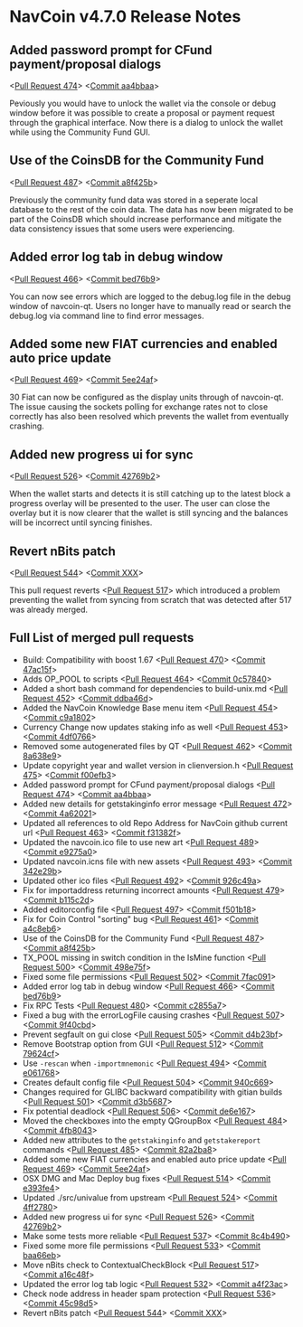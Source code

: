 # NavCoin v4.7.0 Release Notes

## Added password prompt for CFund payment/proposal dialogs

<[Pull Request 474](https://github.com/NAVCoin/navcoin-core/pull/474)>
<[Commit aa4bbaa](https://github.com/navcoin/navcoin-core/commit/aa4bbaaf7a82600775065f6bab894f78583b9784)>

Peviously you would have to unlock the wallet via the console or debug window before it was possible to create a proposal or payment request through the graphical interface. Now there is a dialog to unlock the wallet while using the Community Fund GUI.


## Use of the CoinsDB for the Community Fund

<[Pull Request 487](https://github.com/NAVCoin/navcoin-core/pull/487)>
<[Commit a8f425b](https://github.com/NAVCoin/navcoin-core/commit/a8f425b9bd86147693c1e79427c39876425ac7cf)>

Previously the community fund data was stored in a seperate local database to the rest of the coin data. The data has now been migrated to be part of the CoinsDB which should increase performance and mitigate the data consistency issues that some users were experiencing.


## Added error log tab in debug window

<[Pull Request 466](https://github.com/NAVCoin/navcoin-core/pull/466)>
<[Commit bed76b9](https://github.com/NAVCoin/navcoin-core/commit/bed76b917b6590148a371d5a3d86d2a534ef1f3b)>

You can now see errors which are logged to the debug.log file in the debug window of navcoin-qt. Users no longer have to manually read or search the debug.log via command line to find error messages.

## Added some new FIAT currencies and enabled auto price update

<[Pull Request 469](https://github.com/NAVCoin/navcoin-core/pull/469)>
<[Commit 5ee24af](https://github.com/NAVCoin/navcoin-core/commit/5ee24afd29937cd7c12d538313783671318d1c87)>

30 Fiat can now be configured as the display units through of navcoin-qt. The issue causing the sockets polling for exchange rates not to close correctly has also been resolved which prevents the wallet from eventually crashing.

## Added new progress ui for sync

<[Pull Request 526](https://github.com/NAVCoin/navcoin-core/pull/526)>
<[Commit 42769b2](https://github.com/NAVCoin/navcoin-core/commit/42769b2352f1a33e5b4f8c2971e787b22b00ecb4)>

When the wallet starts and detects it is still catching up to the latest block a progress overlay will be presented to the user. The user can close the overlay but it is now clearer that the wallet is still syncing and the balances will be incorrect until syncing finishes.

## Revert nBits patch

<[Pull Request 544](https://github.com/NAVCoin/navcoin-core/pull/544)>
<[Commit XXX](https://github.com/NAVCoin/navcoin-core/commit/XXX)>

This pull request reverts <[Pull Request 517](https://github.com/navcoin/navcoin-core/pull/517)> which introduced a problem preventing the wallet from syncing from scratch that was detected after 517 was already merged.

## Full List of merged pull requests

- Build: Compatibility with boost 1.67 <[Pull Request 470](https://github.com/navcoin/navcoin-core/pull/470)> <[Commit 47ac15f](https://github.com/navcoin/navcoin-core/commit/47ac15f2fd8caa8ec15455be9742f8a897c13c49)>
- Adds OP_POOL to scripts <[Pull Request 464](https://github.com/navcoin/navcoin-core/pull/464)> <[Commit 0c57840](https://github.com/navcoin/navcoin-core/commit/0c578405233834a3b300666987cb8c3d2dd40f3b)>
- Added a short bash command for dependencies to build-unix.md <[Pull Request 452](https://github.com/navcoin/navcoin-core/pull/452)> <[Commit ddba46d](https://github.com/navcoin/navcoin-core/commit/ddba46d4f92b152a361e8783cd3e8f3d1b4fa41b)>
- Added the NavCoin Knowledge Base menu item <[Pull Request 454](https://github.com/navcoin/navcoin-core/pull/454)> <[Commit c9a1802](https://github.com/navcoin/navcoin-core/commit/c9a1802c1674b2e0014045b246818e3d4a77ad4a)>
- Currency Change now updates staking info as well <[Pull Request 453](https://github.com/navcoin/navcoin-core/pull/453)> <[Commit 4df0766](https://github.com/navcoin/navcoin-core/commit/4df0766fa8a34b928f8680d25b4928f5764288e2)>
- Removed some autogenerated files by QT <[Pull Request 462](https://github.com/navcoin/navcoin-core/pull/462)> <[Commit 8a638e9](https://github.com/navcoin/navcoin-core/commit/8a638e9edecf1ee7a2d571139eaa3f8fbc1eadfd)>
- Update copyright year and wallet version in clienversion.h <[Pull Request 475](https://github.com/navcoin/navcoin-core/pull/475)> <[Commit f00efb3](https://github.com/navcoin/navcoin-core/commit/f00efb3c4d4c3437ccccdb168fb1d43e68a9de66)>
- Added password prompt for CFund payment/proposal dialogs <[Pull Request 474](https://github.com/navcoin/navcoin-core/pull/474)> <[Commit aa4bbaa](https://github.com/navcoin/navcoin-core/commit/aa4bbaaf7a82600775065f6bab894f78583b9784)>
- Added new details for getstakinginfo error message <[Pull Request 472](https://github.com/navcoin/navcoin-core/pull/472)> <[Commit 4a62021](https://github.com/navcoin/navcoin-core/commit/4a620216be20493225267b6a6ef9c8d21f11a5e7)>
- Updated all references to old Repo Address for NavCoin github current url <[Pull Request 463](https://github.com/navcoin/navcoin-core/pull/463)> <[Commit f31382f](https://github.com/navcoin/navcoin-core/commit/f31382f824385c40e90c3ad10d4bca9655ce98df)>
- Updated the navcoin.ico file to use new art <[Pull Request 489](https://github.com/navcoin/navcoin-core/pull/XXX)> <[Commit e9275a0](https://github.com/navcoin/navcoin-core/commit/e9275a00ef80ece414539ca9d29569bc20294dc6)>
- Updated navcoin.icns file with new assets <[Pull Request 493](https://github.com/navcoin/navcoin-core/pull/493)> <[Commit 342e29b](https://github.com/navcoin/navcoin-core/commit/342e29b5d99aa42bbf3ae71f8ff92a1a843182d1)>
- Updated other ico files <[Pull Request 492](https://github.com/navcoin/navcoin-core/pull/492)> <[Commit 926c49a](https://github.com/navcoin/navcoin-core/commit/926c49a273189277afad6a3fa9f91be060682b3c)>
- Fix for importaddress returning incorrect amounts <[Pull Request 479](https://github.com/navcoin/navcoin-core/pull/479)> <[Commit b115c2d](https://github.com/navcoin/navcoin-core/commit/b115c2dd495dc28a87957b4104afe8cf78171b7a)>
- Added editorconfig file <[Pull Request 497](https://github.com/navcoin/navcoin-core/pull/497)> <[Commit f501b18](https://github.com/navcoin/navcoin-core/commit/f501b184662ea4ab8e7d0365df01ae094dcd4ecb)>
- Fix for Coin Control "sorting" bug <[Pull Request 461](https://github.com/navcoin/navcoin-core/pull/461)> <[Commit a4c8eb6](https://github.com/navcoin/navcoin-core/commit/a4c8eb6e670f701ba4401fce161ccae64f174486)>
- Use of the CoinsDB for the Community Fund <[Pull Request 487](https://github.com/navcoin/navcoin-core/pull/487)> <[Commit a8f425b](https://github.com/navcoin/navcoin-core/commit/a8f425b9bd86147693c1e79427c39876425ac7cf)>
- TX_POOL missing in switch condition in the IsMine function <[Pull Request 500](https://github.com/navcoin/navcoin-core/pull/500)> <[Commit 498e75f](https://github.com/navcoin/navcoin-core/commit/498e75f2b915bf5d8fccc10c1080ed68b478fceb)>
- Fixed some file permissions <[Pull Request 502](https://github.com/navcoin/navcoin-core/pull/502)> <[Commit 7fac091](https://github.com/navcoin/navcoin-core/commit/7fac091ff95382c44544aa4c8d23109c370a9bd1)>
- Added error log tab in debug window <[Pull Request 466](https://github.com/navcoin/navcoin-core/pull/466)> <[Commit bed76b9](https://github.com/navcoin/navcoin-core/commit/bed76b917b6590148a371d5a3d86d2a534ef1f3b)>
- Fix RPC Tests <[Pull Request 480](https://github.com/navcoin/navcoin-core/pull/480)> <[Commit c2855a7](https://github.com/navcoin/navcoin-core/commit/c2855a73c8f4ea6395c440bc65d5fff2ab1cfeb3)>
- Fixed a bug with the errorLogFile causing crashes <[Pull Request 507](https://github.com/navcoin/navcoin-core/pull/507)> <[Commit 9f40cbd](https://github.com/navcoin/navcoin-core/commit/9f40cbd071f4c68efc70182133ab2d094823226d)>
- Prevent segfault on gui close <[Pull Request 505](https://github.com/navcoin/navcoin-core/pull/505)> <[Commit d4b23bf](https://github.com/navcoin/navcoin-core/commit/d4b23bf13033b7603b62ba6bb6d5e8ca387ba3d3)>
- Remove Bootstrap option from GUI <[Pull Request 512](https://github.com/navcoin/navcoin-core/pull/512)> <[Commit 79624cf](https://github.com/navcoin/navcoin-core/commit/79624cfc0806a1cf46e0ab02b8b351f339c2c146)>
- Use `-rescan` when `-importmnemonic` <[Pull Request 494](https://github.com/navcoin/navcoin-core/pull/494)> <[Commit e061768](https://github.com/navcoin/navcoin-core/commit/e0617681629779afa10224c92e9b45713b54b410)>
- Creates default config file <[Pull Request 504](https://github.com/navcoin/navcoin-core/pull/504)> <[Commit 940c669](https://github.com/navcoin/navcoin-core/commit/940c669b9a717b9bb82fe5f2acbf9f9457a6e8f2)>
- Changes required for GLIBC backward compatibility with gitian builds <[Pull Request 501](https://github.com/navcoin/navcoin-core/pull/501)> <[Commit d3b5687](https://github.com/navcoin/navcoin-core/commit/d3b56870eba55fbd2a0e323af6651f47d31e8b64)>
- Fix potential deadlock <[Pull Request 506](https://github.com/navcoin/navcoin-core/pull/506)> <[Commit de6e167](https://github.com/navcoin/navcoin-core/commit/de6e167511381b5259d58518a69a48ea72417071)>
- Moved the checkboxes into the empty QGroupBox <[Pull Request 484](https://github.com/navcoin/navcoin-core/pull/484)> <[Commit 4fb8043](https://github.com/navcoin/navcoin-core/commit/4fb8043f068fae1814ff76049a45f237b4df6f8e)>
- Added new attributes to the `getstakinginfo` and `getstakereport` commands <[Pull Request 485](https://github.com/navcoin/navcoin-core/pull/485)> <[Commit 82a2ba8](https://github.com/navcoin/navcoin-core/commit/82a2ba8aaae4fa6a7007f8efcb1842609fad70f5)>
- Added some new FIAT currencies and enabled auto price update <[Pull Request 469](https://github.com/navcoin/navcoin-core/pull/469)> <[Commit 5ee24af](https://github.com/navcoin/navcoin-core/commit/5ee24afd29937cd7c12d538313783671318d1c87)>
- OSX DMG and Mac Deploy bug fixes <[Pull Request 514](https://github.com/navcoin/navcoin-core/pull/514)> <[Commit e393fe4](https://github.com/navcoin/navcoin-core/commit/e393fe494b7c44d1dc61fa6c5f046cec3e134009)>
- Updated ./src/univalue from upstream <[Pull Request 524](https://github.com/navcoin/navcoin-core/pull/524)> <[Commit 4ff2780](https://github.com/navcoin/navcoin-core/commit/4ff2780dd838b9be6d1f4544a1d1e973ff68130e)>
- Added new progress ui for sync <[Pull Request 526](https://github.com/navcoin/navcoin-core/pull/526)> <[Commit 42769b2](https://github.com/navcoin/navcoin-core/commit/42769b2352f1a33e5b4f8c2971e787b22b00ecb4)>
- Make some tests more reliable  <[Pull Request 537](https://github.com/navcoin/navcoin-core/pull/537)> <[Commit 8c4b490](https://github.com/navcoin/navcoin-core/commit/8c4b490fddea29598cc23a90a32687c5e4afd260)>
- Fixed some more file permissions <[Pull Request 533](https://github.com/navcoin/navcoin-core/pull/533)> <[Commit baa66eb](https://github.com/navcoin/navcoin-core/commit/baa66ebbf88a49c1a2099c9955a1a80b940c0969)>
- Move nBits check to ContextualCheckBlock <[Pull Request 517](https://github.com/navcoin/navcoin-core/pull/517)> <[Commit a16c48f](https://github.com/navcoin/navcoin-core/commit/a16c48f317b5dca9fce2394f70f840c59fd20228)>
- Updated the error log tab logic <[Pull Request 532](https://github.com/navcoin/navcoin-core/pull/532)> <[Commit a4f23ac](https://github.com/navcoin/navcoin-core/commit/a4f23acbc291c789ab819d38bfdf56698c88dcef)>
- Check node address in header spam protection <[Pull Request 536](https://github.com/navcoin/navcoin-core/pull/536)> <[Commit 45c98d5](https://github.com/navcoin/navcoin-core/commit/45c98d56f56a4fd706deca1594d774e49d7dadb1)>
- Revert nBits patch <[Pull Request 544](https://github.com/navcoin/navcoin-core/pull/544)> <[Commit XXX](http)>
